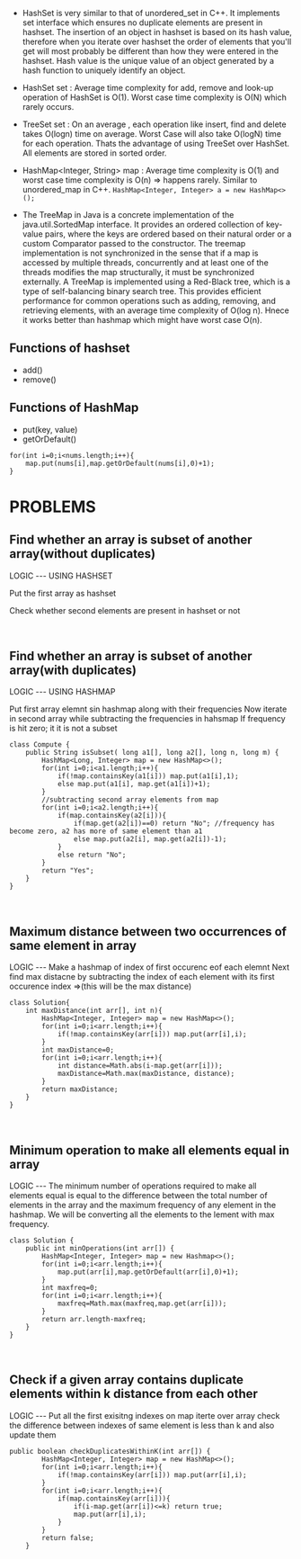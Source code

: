 * HashSet is very similar to that of unordered_set in C++. It implements set interface which ensures no duplicate elements are present in hashset. The insertion of an object in hashset is based on its hash value, therefore when you iterate over hashset the order of elements that you'll get will most probably be different than how they were entered in the hashset. Hash value is the unique value of an object generated by a hash function to uniquely identify an object.

* HashSet<Integer> set : Average time complexity for add, remove and look-up operation of HashSet is O(1). Worst case time complexity is O(N) which rarely occurs.

* TreeSet<Integer> set : On an average , each operation like insert, find and delete takes O(logn) time on average. Worst Case will also take O(logN) time for each operation. Thats the advantage of using TreeSet over HashSet. All elements are stored in sorted order.


*  HashMap<Integer, String> map : Average time complexity is O(1) and worst case time complexity is O(n) => happens rarely. Similar to unordered_map in C++.
```HashMap<Integer, Integer> a = new HashMap<>();```


* The TreeMap in Java is a concrete implementation of the java.util.SortedMap interface. It provides an ordered collection of key-value pairs, where the keys are ordered based on their natural order or a custom Comparator passed to the constructor.
  The treemap implementation is not synchronized in the sense that if a map is accessed by multiple threads, concurrently and at least one of the threads modifies the map structurally, it must be synchronized externally.
  A TreeMap is implemented using a Red-Black tree, which is a type of self-balancing binary search tree. This provides efficient performance for common operations such as adding, removing, and retrieving elements, with an average time complexity of O(log n). Hnece it works better than hashmap which might have worst case O(n).

## Functions of hashset
* add()
* remove()

## Functions of HashMap
* put(key, value)
* getOrDefault()
```
for(int i=0;i<nums.length;i++){
    map.put(nums[i],map.getOrDefault(nums[i],0)+1);
}
```


# PROBLEMS

## Find whether an array is subset of another array(without duplicates)
LOGIC --- USING HASHSET

Put the first array as hashset

Check whether second elements are present in hashset or not

<br>

## Find whether an array is subset of another array(with duplicates)
LOGIC --- USING HASHMAP

Put first array elemnt sin hashmap along with their frequencies
Now iterate in second array while subtracting the frequencies in hahsmap
If frequency is hit zero; it it is not a subset
```
class Compute {
    public String isSubset( long a1[], long a2[], long n, long m) {
        HashMap<Long, Integer> map = new HashMap<>();
        for(int i=0;i<a1.length;i++){
            if(!map.containsKey(a1[i])) map.put(a1[i],1);
            else map.put(a1[i], map.get(a1[i])+1);
        }
        //subtracting second array elements from map
        for(int i=0;i<a2.length;i++){
            if(map.containsKey(a2[i])){
                if(map.get(a2[i])==0) return "No"; //frequency has become zero, a2 has more of same element than a1
                else map.put(a2[i], map.get(a2[i])-1);
            }
            else return "No";
        }
        return "Yes";
    }
}
```
<br>

## Maximum distance between two occurrences of same element in array
LOGIC ---
Make a hashmap of index of first occurenc eof each elemnt
Next find max distacne by subtracting the index of each element with its first occurence index =>(this will be the max distance)
```
class Solution{
    int maxDistance(int arr[], int n){
        HashMap<Integer, Integer> map = new HashMap<>();
        for(int i=0;i<arr.length;i++){
            if(!map.containsKey(arr[i])) map.put(arr[i],i);
        }
        int maxDistance=0;
        for(int i=0;i<arr.length;i++){
            int distance=Math.abs(i-map.get(arr[i]));
            maxDistance=Math.max(maxDistance, distance);
        }
        return maxDistance;
    }
}
```
<br>

## Minimum operation to make all elements equal in array
LOGIC ---
The minimum number of operations required to make all elements equal is equal to the difference between the total number of elements in the array and the maximum frequency of any element in the hashmap. We will be converting all the elements to the lement with max frequency.
```
class Solution {
    public int minOperations(int arr[]) {
        HashMap<Integer, Integer> map = new Hashmap<>();
        for(int i=0;i<arr.length;i++){
            map.put(arr[i],map.getOrDefault(arr[i],0)+1);
        }
        int maxfreq=0;
        for(int i=0;i<arr.length;i++){
            maxfreq=Math.max(maxfreq,map.get(arr[i]));
        }
        return arr.length-maxfreq;
    }
}
```
<br>

## Check if a given array contains duplicate elements within k distance from each other
LOGIC ---
Put all the first exisitng indexes on map
iterte over array
check the difference between indexes of same element is less than k and also update them
```
public boolean checkDuplicatesWithinK(int arr[]) {
        HashMap<Integer, Integer> map = new HashMap<>();
        for(int i=0;i<arr.length;i++){
            if(!map.containsKey(arr[i])) map.put(arr[i],i);
        }
        for(int i=0;i<arr.length;i++){
            if(map.containsKey(arr[i])){
                if(i-map.get(arr[i])<=k) return true;
                map.put(arr[i],i);
            }
        }
        return false;
    }
```

